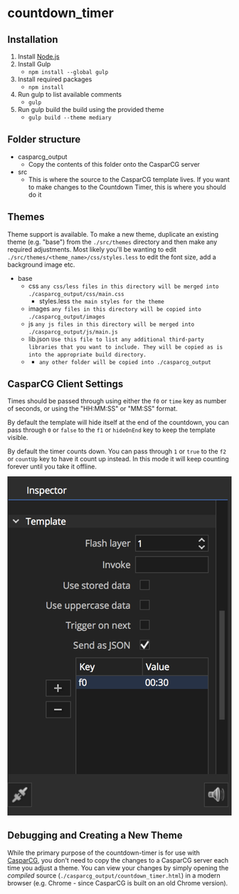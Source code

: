 countdown_timer
=========

## Installation

1. Install [Node.js](https://nodejs.org/en/download/)
1. Install Gulp
	- `npm install --global gulp`
1. Install required packages
	- `npm install`
1. Run gulp to list available comments
	- `gulp`
1. Run gulp build the build using the provided theme
    - `gulp build --theme mediary`

## Folder structure

- casparcg_output
	- Copy the contents of this folder onto the CasparCG server
- src
	- This is where the source to the CasparCG template lives. If you want to make changes to the Countdown Timer, this is where you should do it

## Themes

Theme support is available. To make a new theme, duplicate an existing theme (e.g. "base") from the `./src/themes` directory and then make any required adjustments. Most likely you'll be wanting to edit `./src/themes/<theme_name>/css/styles.less` to edit the font size, add a background image etc.

- base
    - css `any css/less files in this directory will be merged into ./casparcg_output/css/main.css`
        - styles.less `the main styles for the theme`
    - images `any files in this directory will be copied into ./casparcg_output/images`
    - js `any js files in this directory will be merged into ./casparcg_output/js/main.js`
    - lib.json `Use this file to list any additional third-party libraries that you want to include. They will be copied as is into the appropriate build directory.`
    - * `any other folder will be copied into ./casparcg_output`

## CasparCG Client Settings

Times should be passed through using either the `f0` or `time` key as number of seconds, or using the "HH:MM:SS" or "MM:SS" format.

By default the template will hide itself at the end of the countdown, you can pass through `0` or `false` to the `f1` or `hideOnEnd` key to keep the template visible.

By default the timer counts down. You can pass through `1` or `true` to the `f2` or `countUp` key to have it count up instead. In this mode it will keep counting forever until you take it offline.

![](template_settings.png?raw=true)

## Debugging and Creating a New Theme

While the primary purpose of the countdown-timer is for use with [CasparCG](http://www.casparcg.com/), you don't need to copy the changes to a CasparCG server each time you adjust a theme. You can view your changes by simply opening the *compiled* source (`./casparcg_output/countdown_timer.html`) in a modern browser (e.g. Chrome - since CasparCG is built on an old Chrome version).
